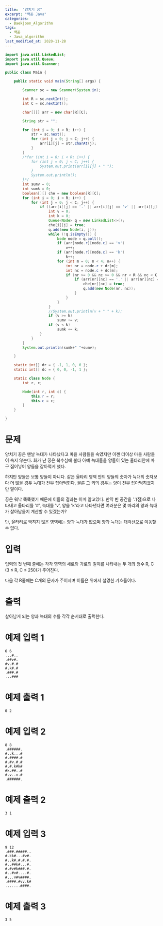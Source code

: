 ```yaml
---
title:  "양치기 꿍"
excerpt: "백준 Java"
categories:
  - Baekjoon_Algorithm
tags:
  - 백준
  - Java_algorithm
last_modified_at: 2020-11-28
---
```


```java
import java.util.LinkedList;
import java.util.Queue;
import java.util.Scanner;

public class Main {

	public static void main(String[] args) {

		Scanner sc = new Scanner(System.in);

		int R = sc.nextInt();
		int C = sc.nextInt();

		char[][] arr = new char[R][C];

		String str = "";

		for (int i = 0; i < R; i++) {
			str = sc.next();
			for (int j = 0; j < C; j++) {
				arr[i][j] = str.charAt(j);
			}
		}
		/*for (int i = 0; i < R; i++) {
			for (int j = 0; j < C; j++) {
				System.out.print(arr[i][j] + " ");
			}
			System.out.println();
		}*/
		int sumv = 0;
		int sumk = 0;
		boolean[][] che = new boolean[R][C];
		for (int i = 0; i < R; i++) {
			for (int j = 0; j < C; j++) {
				if ((arr[i][j] == '.' || arr[i][j] == 'v' || arr[i][j] == 'k') && !che[i][j]) {
					int v = 0;
					int k = 0;
					Queue<Node> q = new LinkedList<>();
					che[i][j] = true;
					q.add(new Node(i, j));
					while (!q.isEmpty()) {
						Node node = q.poll();
						if (arr[node.r][node.c] == 'v')
							v++;
						if (arr[node.r][node.c] == 'k')
							k++;
						for (int m = 0; m < 4; m++) {
							int nr = node.r + dr[m];
							int nc = node.c + dc[m];
							if (nr >= 0 && nc >= 0 && nr < R && nc < C && !che[nr][nc]) {
								if (arr[nr][nc] == '.' || arr[nr][nc] == 'v' || arr[nr][nc] == 'k') {
									che[nr][nc] = true;
									q.add(new Node(nr, nc));
								}
							}
						}
					}
					//System.out.println(v + " " + k);
					if (v >= k)
						sumv += v;
					if (v < k)
						sumk += k;
				}
			}
		}
		System.out.println(sumk+" "+sumv);

	}

	static int[] dr = { -1, 1, 0, 0 };
	static int[] dc = { 0, 0, -1, 1 };

	static class Node {
		int r, c;

		Node(int r, int c) {
			this.r = r;
			this.c = c;
		}
	}

}
```

# 문제

양치기 꿍은 맨날 늑대가 나타났다고 마을 사람들을 속였지만 이젠 더이상 마을 사람들이 속지 않는다. 화가 난 꿍은 복수심에 불타 아예 늑대들을 양들이 있는 울타리안에 마구 집어넣어 양들을 잡아먹게 했다.
  
하지만 양들은 보통 양들이 아니다. 같은 울타리 영역 안의 양들의 숫자가 늑대의 숫자보다 더 많을 경우 늑대가 전부 잡아먹힌다. 물론 그 외의 경우는 양이 전부 잡아먹히겠지만 말이다.
  
꿍은 워낙 똑똑했기 때문에 이들의 결과는 이미 알고있다. 만약 빈 공간을 '.'(점)으로 나타내고 울타리를 '#', 늑대를 'v', 양을 'k'라고 나타낸다면 여러분은 몇 마리의 양과 늑대가 살아남을지 계산할 수 있겠는가?
  
단, 울타리로 막히지 않은 영역에는 양과 늑대가 없으며 양과 늑대는 대각선으로 이동할 수 없다.

# 입력

입력의 첫 번째 줄에는 각각 영역의 세로와 가로의 길이를 나타내는 두 개의 정수 R, C (3 ≤ R, C ≤ 250)가 주어진다.
  
다음 각 R줄에는 C개의 문자가 주어지며 이들은 위에서 설명한 기호들이다.

# 출력

살아남게 되는 양과 늑대의 수를 각각 순서대로 출력한다.

# 예제 입력 1 

```
6 6
...#..
.##v#.
#v.#.#
#.k#.#
.###.#
...###
```

# 예제 출력 1 

```
0 2
```

# 예제 입력 2 

```
8 8
.######.
#..k...#
#.####.#
#.#v.#.#
#.#.k#k#
#k.##..#
#.v..v.#
.######.
```

# 예제 출력 2 

```
3 1
```

# 예제 입력 3 

```
9 12
.###.#####..
#.kk#...#v#.
#..k#.#.#.#.
#..##k#...#.
#.#v#k###.#.
#..#v#....#.
#...v#v####.
.####.#vv.k#
.......####.
```

# 예제 출력 3 

```
3 5
```
